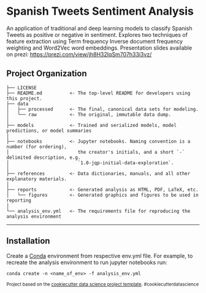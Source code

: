 Spanish Tweets Sentiment Analysis
==============================

An application of traditional and deep learning models to classify Spanish 
Tweets as positive or negative in sentiment. Explores two techniques of feature
extraction using Term frequency Inverse document frequency weighting and 
Word2Vec word embeddings. Presentation slides available on prezi: 
https://prezi.com/view/jh8H32IqSm707h33i3vz/

Project Organization
------------

    ├── LICENSE
    ├── README.md          <- The top-level README for developers using this project.
    ├── data
    │   ├── processed      <- The final, canonical data sets for modeling.
    │   └── raw            <- The original, immutable data dump.
    │
    ├── models             <- Trained and serialized models, model predictions, or model summaries
    │
    ├── notebooks          <- Jupyter notebooks. Naming convention is a number (for ordering),
    │                         the creator's initials, and a short `-` delimited description, e.g.
    │                         `1.0-jqp-initial-data-exploration`.
    │
    ├── references         <- Data dictionaries, manuals, and all other explanatory materials.
    │
    ├── reports            <- Generated analysis as HTML, PDF, LaTeX, etc.
    │   └── figures        <- Generated graphics and figures to be used in reporting
    │
    └── analysis_env.yml   <- The requirements file for reproducing the analysis environment


--------

## Installation

Create a [Conda](https://conda.io/projects/conda/en/latest/user-guide/getting-started.html) 
environment from respective env.yml file. For example, to
recreate the analysis environment to run jupyter notebooks run:

`conda create -n <name_of_env> -f analysis_env.yml`

<p><small>Project based on the <a target="_blank" href="https://drivendata.github.io/cookiecutter-data-science/">cookiecutter data science project template</a>. #cookiecutterdatascience</small></p>
